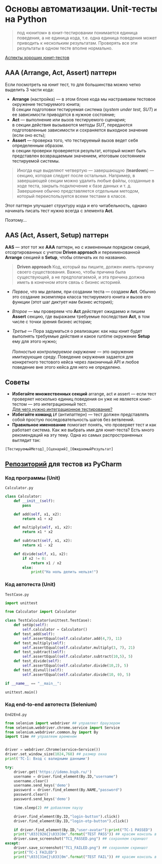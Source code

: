 # Основы автоматизации. Unit-тесты на Python
>под «юнитом» в юнит-тестировании понимается единица поведения, а не единица кода, т.е. одна единица поведения может приводить к нескольким результатам. Проверять все эти результаты в одном тесте вполне нормально.

[Аспекты хороших юнит-тестов](https://habr.com/ru/articles/555402/)

## AAA (Arrange, Act, Assert) паттерн

Если посмотреть на юнит тест, то для большинства можно четко выделить 3 части кода:

- **Arrange** (настройка) — в этом блоке кода мы настраиваем тестовое окружение тестируемого юнита;
<br>В секции подготовки тестируемая система (*system under test, SUT*) и ее зависимости приводятся в нужное состояние;
- **Act** — выполнение или вызов тестируемого сценария;
<br>в секции действия вызываются методы *SUT*, передаются подготовленные зависимости и сохраняется выходное значение (если оно есть);
- **Assert** — проверка того, что тестируемый вызов ведет себя определенным образом.
<br>в секции проверки проверяется результат, который может быть представлен возвращаемым значением, итоговым состоянием тестируемой системы.

> Иногда еще выделяют четвертую — завершающую (**teardown**) — секцию, которая следует после остальных. Например, в завершающей секции можно удалить любые файлы, созданные в ходе теста, закрыть подключение к базе данных и т. д. Завершение обычно представляется отдельным методом, который переиспользуется всеми тестами в классе.

Этот паттерн улучшает структуру кода и его читабельность, однако начинать писать тест нужно всегда с элемента **Act**.

Поэтому...

## AAS (Act, Assert, Setup) паттерн

**AAS** — этот тот же **AAA** паттерн, но с измененным порядком секций, отсортированных с учетом **Driven approach** и переименованной **Arrange** секцией в **Setup**, чтобы отличать их по названию.

> **Driven approach**
> Код, который вы пишите, должен иметь причину своего существования. Важно, чтобы причина была существующей, а не предполагаемой, и эта причина должна иметь в конечном итоге связь с бизнес историей.

- _Первое_, что мы делаем, при создании теста — создаем **Act**. Обычно это создание экземпляра класса тестируемого юнита и вызов его функции (этот шаг диктует нам бизнес история);

- _Второе_ — мы проверяем что **Act** действует ожидаемо и пишем **Assert** секцию, где выражаем требуемые последствия **Act**, в том числе с точки зрения бизнес истории;

- _Третье_ — Пора задуматься о реализации: как наш юнит будет выполнять требуемые действия и какое runtime окружение **Setup** ему для этого нужно; <br><br>_Полностью контролируемое окружение_ — это окружение имитирующие среду. Поведение окружения задается для конкретного тестового кейса через лаконичный API и любое поведение вне этого кейса для него не определено.

## Советы 
- **Избегайте множественных секций** arrange, act и assert — если тест проверяет несколько единиц поведения он уже не является юнит-тестом — это интеграционный тест.
<br>[Для чего нужно интеграционное тестирование?](https://habr.com/ru/articles/556002/) 
- **Избегайте команд `if`** (антипаттерн) — тест должен представлять собой простую последовательность шагов без ветвлений.
- **Правильное именование** помогает понять, что проверяет тест и как работает система. Как же выбрать имя для юнит-теста? Есть много рекомендаций на эту тему. Одна из самых распространенных выглядит так:

`[ТестируемыйМетод]_[Сценарий]_[ОжидаемыйРезультат]`

## [Репозиторий](https://github.com/vnukov-vv/QA_Automation_Testing) для тестов из PyCharm

### Код программы (Unit) 
`Calculator.py`
```python
class Calculator:
    def __init__(self):
        pass

    def add(self, x1, x2):
        return x1 + x2

    def multiply(self, x1, x2):
        return x1 * x2

    def subtract(self, x1, x2):
        return x1 - x2

    def divide(self, x1, x2):
        if x2 != 0:
            return x1 / x2
        else:
            print("На ноль делить нельзя!")

```

### Код автотеста (Unit)
`TestCase.py`
```python
import unittest

from Calculator import Calculator

class TestCalculator(unittest.TestCase):
    def setUp(self):
        self.calculator = Calculator()
    def test_add(self):
        self.assertEqual(self.calculator.add(4,7), 11)
    def test_multiply(self):
        self.assertEqual(self.calculator.multiply(3, 7), 21)
    def test_subtract(self):
        self.assertEqual(self.calculator.subtract(10,5), 5)
    def test_divide(self):
        self.assertEqual(self.calculator.divide(10,2), 5)
    def test_divnull(self):
        self.assertEqual(self.calculator.divide(10, 0), 5)

if __name__ == "__main__":

unittest.main()
```
### Код end-to-end автотеста (Selenium)
`End2End.py`
```py
from selenium import webdriver ## управляет браузером
from selenium.webdriver.chrome.service import Service
from selenium.webdriver.common.by import By
import time ## управляем временем


driver = webdriver.Chrome(service=Service())
driver.set_window_size(1024,768) ## размер окна
print('TC-1: Вход с валидными данными')

try:
    driver.get('https://idemo.bspb.ru/')
    username = driver.find_element(By.ID,"username")
    username.clear()
    username.send_keys('demo')
    password = driver.find_element(By.NAME,"password")
    password.clear()
    password.send_keys('demo')

    time.sleep(2) ## добавляем паузу

    driver.find_element(By.ID,"login-button").click()
    driver.find_element(By.ID,"login-otp-button").click()

    if driver.find_element(By.ID,"user-avatar"):print("TC-1 PASSED")
    print("\033[92m{}\033[0m".format("TEST PASS")) ## красим консоль в ЗЕЛЁНЫЙ
    driver.save_screenshot("TC1_PASSED.png") ## сохраняем скриншот
except:
    driver.save_screenshot("TC1_FAILED.png") ## сохраняем скриншот
    print("TC-1 FAILED")
    print("\033[31m{}\033[0m".format("TEST FAIL")) ## красим консоль в КРАСНЫЙ
```
